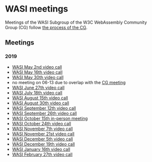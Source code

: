 # WASI meetings

Meetings of the WASI Subgroup of the W3C WebAssembly Community Group (CG) follow
[the process of the CG](https://github.com/WebAssembly/meetings).

## Meetings

### 2019

 * [WASI May 2nd video call](2019/WASI-05-02.md)
 * [WASI May 16th video call](2019/WASI-05-16.md)
 * [WASI May 30th video call](2019/WASI-05-30.md)
 * no meeting on 06-13 due to overlap with the [CG meeting](https://github.com/WebAssembly/meetings/blob/master/2019/CG-06.md)
 * [WASI June 27th video call](2019/WASI-06-27.md)
 * [WASI July 18th video call](2019/WASI-07-18.md)
 * [WASI August 15th video call](2019/WASI-08-15.md)
 * [WASI August 30th video call](2019/WASI-08-30.md)
 * [WASI September 12th video call](2019/WASI-09-12.md)
 * [WASI September 26th video call](2019/WASI-09-26.md)
 * [WASI October 15th in-person meeting](2019/WASI-10-15.md)
 * [WASI October 24th video call](2019/WASI-10-24.md)
 * [WASI November 7th video call](2019/WASI-11-07.md)
 * [WASI November 21st video call](2019/WASI-11-21.md)
 * [WASI December 5th video call](2019/WASI-12-05.md)
 * [WASI December 19th video call](2019/WASI-12-19.md)
 * [WASI January 16th video call](2020/WASI-01-16.md)
 * [WASI February 27th video call](2020/WASI-02-27.md)
